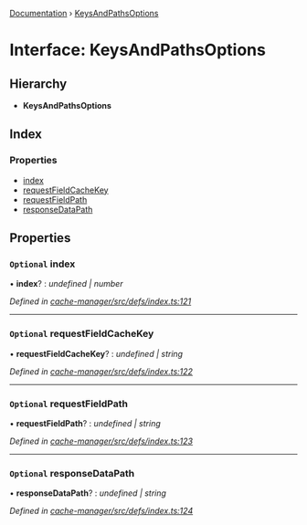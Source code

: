 [Documentation](../README.md) › [KeysAndPathsOptions](keysandpathsoptions.md)

# Interface: KeysAndPathsOptions

## Hierarchy

* **KeysAndPathsOptions**

## Index

### Properties

* [index](keysandpathsoptions.md#optional-index)
* [requestFieldCacheKey](keysandpathsoptions.md#optional-requestfieldcachekey)
* [requestFieldPath](keysandpathsoptions.md#optional-requestfieldpath)
* [responseDataPath](keysandpathsoptions.md#optional-responsedatapath)

## Properties

### `Optional` index

• **index**? : *undefined | number*

*Defined in [cache-manager/src/defs/index.ts:121](https://github.com/badbatch/graphql-box/blob/54b1681/packages/cache-manager/src/defs/index.ts#L121)*

___

### `Optional` requestFieldCacheKey

• **requestFieldCacheKey**? : *undefined | string*

*Defined in [cache-manager/src/defs/index.ts:122](https://github.com/badbatch/graphql-box/blob/54b1681/packages/cache-manager/src/defs/index.ts#L122)*

___

### `Optional` requestFieldPath

• **requestFieldPath**? : *undefined | string*

*Defined in [cache-manager/src/defs/index.ts:123](https://github.com/badbatch/graphql-box/blob/54b1681/packages/cache-manager/src/defs/index.ts#L123)*

___

### `Optional` responseDataPath

• **responseDataPath**? : *undefined | string*

*Defined in [cache-manager/src/defs/index.ts:124](https://github.com/badbatch/graphql-box/blob/54b1681/packages/cache-manager/src/defs/index.ts#L124)*

